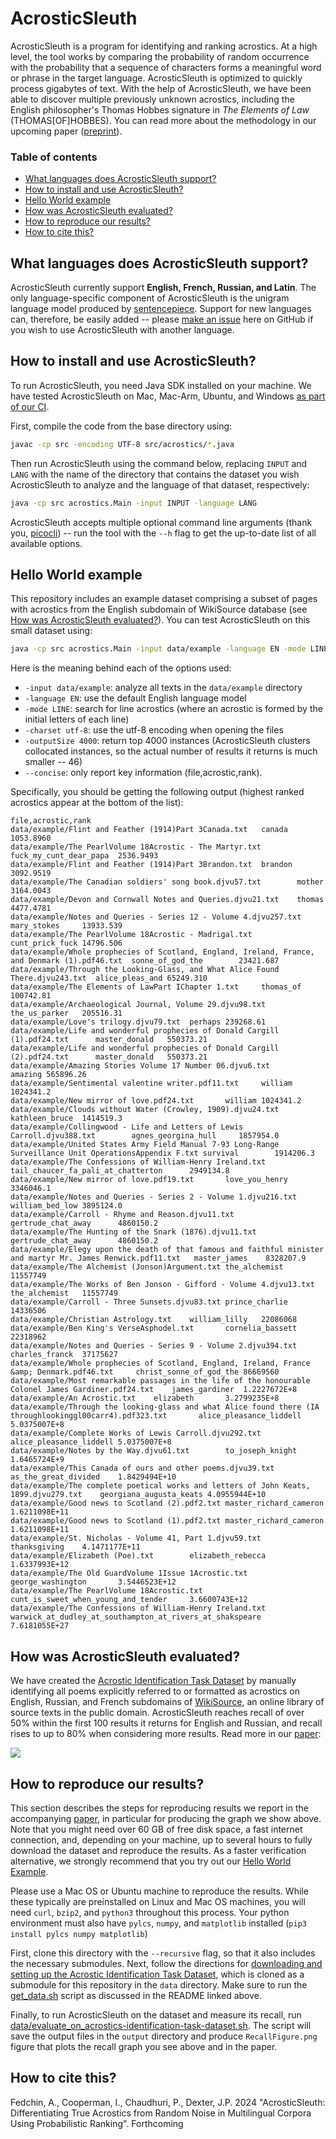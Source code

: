 # AcrosticSleuth

AcrosticSleuth is a program for identifying and ranking acrostics. 
At a high level, the tool works by comparing the probability of random occurrence with the probability that a sequence of characters forms a meaningful word or phrase in the target language.
AcrosticSleuth is optimized to quickly process gigabytes of text. 
With the help of AcrosticSleuth, we have been able to discover multiple previously unknown acrostics, including the English philosopher's Thomas Hobbes signature in *The Elements of Law* (THOMAS[OF]HOBBES).
You can read more about the methodology in our upcoming paper ([preprint]()).

### Table of contents
- [What languages does AcrosticSleuth support?](#what-languages-does-acrosticsleuth-support)
- [How to install and use AcrosticSleuth?](#how-to-install-and-use-acrosticsleuth)
- [Hello World example](#hello-world-example)
- [How was AcrosticSleuth evaluated?](#how-was-acrosticsleuth-evaluated)
- [How to reproduce our results?](#how-to-reproduce-our-results)
- [How to cite this?](#how-to-cite-this)

## What languages does AcrosticSleuth support?
AcrosticSleuth currently support **English, French, Russian, and Latin**. 
The only language-specific component of AcrosticSleuth is the unigram language model produced by [sentencepiece](https://github.com/google/sentencepiece).
Support for new languages can, therefore, be easily added -- please [make an issue](https://github.com/acrostics/acrostic-sleuth/issues/new) here on GitHub if you wish to use AcrosticSleuth with another language. 

## How to install and use AcrosticSleuth?

To run AcrosticSleuth, you need Java SDK installed on your machine.
We have tested AcrosticSleuth on Mac, Mac-Arm, Ubuntu, and Windows [as part of our CI](.github/workflows/main.yml).

First, compile the code from the base directory using:

```bash
javac -cp src -encoding UTF-8 src/acrostics/*.java
```

Then run AcrosticSleuth using the command below, replacing `INPUT` and `LANG` with the name of the directory that contains the dataset you wish AcrosticSleuth to analyze and the language of that dataset, respectively:

```bash
java -cp src acrostics.Main -input INPUT -language LANG
```

AcrosticSleuth accepts multiple optional command line arguments (thank you, [picocli](https://github.com/remkop/picocli/tree/v4.7.6)) -- run the tool with the `--h` flag to get the up-to-date list of all available options.

## Hello World example

This repository includes an example dataset comprising a subset of pages with acrostics from the English subdomain of WikiSource database (see [How was AcrosticSleuth evaluated?](#how-was-acrosticsleuth-evaluated)). 
You can test AcrosticSleuth on this small dataset using:

```bash
java -cp src acrostics.Main -input data/example -language EN -mode LINE -charset utf-8 -outputSize 4000 --concise
```

Here is the meaning behind each of the options used:
- `-input data/example`: analyze all texts in the `data/example` directory
- `-language EN`: use the default English language model
- `-mode LINE`: search for line acrostics (where an acrostic is formed by the initial letters of each line)
- `-charset utf-8`: use the utf-8 encoding when opening the files
- `-outputSize 4000`: return top 4000 instances (AcrosticSleuth clusters collocated instances, so the actual number of results it returns is much smaller -- 46)
- `--concise`: only report key information (file,acrostic,rank).

Specifically, you should be getting the following output (highest ranked acrostics appear at the bottom of the list):

```
file,acrostic,rank
data/example/Flint and Feather (1914)Part 3Canada.txt   canada  1053.8960
data/example/The PearlVolume 18Acrostic - The Martyr.txt        fuck_my_cunt_dear_papa  2536.9493
data/example/Flint and Feather (1914)Part 3Brandon.txt  brandon 3092.9519
data/example/The Canadian soldiers' song book.djvu57.txt        mother  3164.0043
data/example/Devon and Cornwall Notes and Queries.djvu21.txt    thomas  4477.4781
data/example/Notes and Queries - Series 12 - Volume 4.djvu257.txt       mary_stokes     13933.539
data/example/The PearlVolume 18Acrostic - Madrigal.txt  cunt_prick_fuck 14796.506
data/example/Whole prophecies of Scotland, England, Ireland, France, and Denmark (1).pdf46.txt  sonne_of_god_the        23421.687
data/example/Through the Looking-Glass, and What Alice Found There.djvu243.txt  alice_pleas_and 65249.310
data/example/The Elements of LawPart IChapter 1.txt     thomas_of       100742.81
data/example/Archaeological Journal, Volume 29.djvu98.txt       the_us_parker   205516.31
data/example/Love's trilogy.djvu79.txt  perhaps 239268.61
data/example/Life and wonderful prophecies of Donald Cargill (1).pdf24.txt      master_donald   550373.21
data/example/Life and wonderful prophecies of Donald Cargill (2).pdf24.txt      master_donald   550373.21
data/example/Amazing Stories Volume 17 Number 06.djvu6.txt      amazing 565896.26
data/example/Sentimental valentine writer.pdf11.txt     william 1024341.2
data/example/New mirror of love.pdf24.txt       william 1024341.2
data/example/Clouds without Water (Crowley, 1909).djvu24.txt    kathleen_bruce  1414519.3
data/example/Collingwood - Life and Letters of Lewis Carroll.djvu388.txt        agnes_georgina_hull     1857954.0
data/example/United States Army Field Manual 7-93 Long-Range Surveillance Unit OperationsAppendix F.txt survival        1914206.3
data/example/The Confessions of William-Henry Ireland.txt       tail_chaucer_fa_pali_at_chatterton      2949134.8
data/example/New mirror of love.pdf19.txt       love_you_henry  3346046.1
data/example/Notes and Queries - Series 2 - Volume 1.djvu216.txt        william_bed_low 3895124.0
data/example/Carroll - Rhyme and Reason.djvu11.txt      gertrude_chat_away      4860150.2
data/example/The Hunting of the Snark (1876).djvu11.txt gertrude_chat_away      4860150.2
data/example/Elegy upon the death of that famous and faithful minister and martyr Mr. James Renwick.pdf11.txt   master_james    8328207.9
data/example/The Alchemist (Jonson)Argument.txt the_alchemist   11557749
data/example/The Works of Ben Jonson - Gifford - Volume 4.djvu13.txt    the_alchemist   11557749
data/example/Carroll - Three Sunsets.djvu83.txt prince_charlie  14336506
data/example/Christian Astrology.txt    william_lilly   22086068
data/example/Ben King's VerseAsphodel.txt       cornelia_bassett        22318962
data/example/Notes and Queries - Series 9 - Volume 2.djvu394.txt        charles_franck  37175627
data/example/Whole prophecies of Scotland, England, Ireland, France &amp; Denmark.pdf46.txt     christ_sonne_of_god_the 86669560
data/example/Most remarkable passages in the life of the honourable Colonel James Gardiner.pdf24.txt    james_gardiner  1.2227672E+8
data/example/An Acrostic.txt    elizabeth       3.2799235E+8
data/example/Through the looking-glass and what Alice found there (IA throughlookinggl00carr4).pdf323.txt       alice_pleasance_liddell 5.0375007E+8
data/example/Complete Works of Lewis Carroll.djvu292.txt        alice_pleasance_liddell 5.0375007E+8
data/example/Notes by the Way.djvu61.txt        to_joseph_knight        1.6465724E+9
data/example/This Canada of ours and other poems.djvu39.txt     as_the_great_divided    1.8429494E+10
data/example/The complete poetical works and letters of John Keats, 1899.djvu279.txt    georgiana_augusta_keats 4.0955944E+10
data/example/Good news to Scotland (2).pdf2.txt master_richard_cameron  1.6211098E+11
data/example/Good news to Scotland (1).pdf2.txt master_richard_cameron  1.6211098E+11
data/example/St. Nicholas - Volume 41, Part 1.djvu59.txt        thanksgiving    4.1471177E+11
data/example/Elizabeth (Poe).txt        elizabeth_rebecca       1.6337993E+12
data/example/The Old GuardVolume 1Issue 1Acrostic.txt   george_washington       3.5446523E+12
data/example/The PearlVolume 18Acrostic.txt     cunt_is_sweet_when_young_and_tender     3.6600743E+12
data/example/The Confessions of William-Henry Ireland.txt       warwick_at_dudley_at_southampton_at_rivers_at_shakspeare        7.6181055E+27
```

## How was AcrosticSleuth evaluated?

We have created the [Acrostic Identification Task Dataset](https://github.com/acrostics/acrostic-identification-task-dataset) by manually identifying all poems explicitly referred to or formatted as acrostics on English, Russian, and French subdomains of [WikiSource](https://en.wikisource.org/wiki/Main_Page), an online library of source texts in the public domain.
AcrosticSleuth reaches recall of over 50% within the first 100 results it returns for English and Russian, and recall rises to up to 80% when considering more results.
Read more in our [paper]():

![](RecallFigure.svg)

## How to reproduce our results?

This section describes the steps for reproducing results we report in the accompanying [paper](), 
in particular for producing the graph we show above.
Note that you might need over 60 GB of free disk space, a fast internet connection, and, depending on your machine, up to several hours to fully download the dataset and reproduce the results.
As a faster verification alternative, we strongly recommend that you try out our [Hello World Example](#hello-world-example).

Please use a Mac OS or Ubuntu machine to reproduce the results.
While these typically are preinstalled on Linux and Mac OS machines, you will need `curl`, `bzip2`, and `python3` throughout this process.
Your python environment must also have `pylcs`, `numpy`, and `matplotlib` installed (`pip3 install pylcs numpy matplotlib`)

First, clone this directory with the `--recursive` flag, so that it also includes the necessary submodules.
Next, follow the directions for [downloading and setting up the Acrostic Identification Task Dataset](https://github.com/acrostics/acrostic-identification-task-dataset/blob/main/README.md), which is cloned as a submodule for this repository in the `data` directory.
Make sure to run the [get_data.sh](https://github.com/acrostics/acrostic-identification-task-dataset/blob/main/get_data.sh) script as discussed in the README linked above.

Finally, to run AcrosticSleuth on the dataset and measure its recall, run [data/evaluate_on_acrostics-identification-task-dataset.sh](data/evaluate_on_acrostics-identification-task-dataset.sh). 
The script will save the output files in the `output` directory and produce `RecallFigure.png` figure that plots the recall graph you see above and in the paper. 

## How to cite this?

Fedchin, A., Cooperman, I., Chaudhuri, P., Dexter, J.P. 2024 "AcrosticSleuth: Differentiating True Acrostics from Random Noise in Multilingual Corpora Using Probabilistic Ranking". Forthcoming
